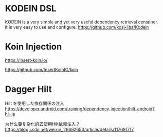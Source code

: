 # KODEIN  DSL
KODEIN is a very simple and yet very useful dependency retrieval container. it is very easy to use and configure.
https://github.com/kosi-libs/Kodein


# Koin Injection
https://insert-koin.io/

https://github.com/InsertKoinIO/koin


# Dagger Hilt 
Hilt を使用した依存関係の注入
https://developer.android.com/training/dependency-injection/hilt-android?hl=ja

为什么要复杂化的去使用Hilt依赖注入？
https://blog.csdn.net/weixin_29692653/article/details/117681717

